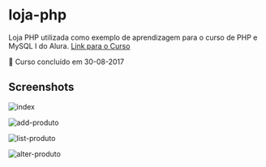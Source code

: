 # loja-php

Loja PHP utilizada como exemplo de aprendizagem para o curso de PHP e MySQL I do Alura. 
[Link para o Curso](https://cursos.alura.com.br/course/php-mysql-e-fundamentos-da-web/)

:calendar: Curso concluído em 30-08-2017

## Screenshots
![index](https://raw.githubusercontent.com/fromnanda/loja-php/master/screenshots/add-prod.png "Index")

![add-produto](https://raw.githubusercontent.com/fromnanda/loja-php/master/screenshots/add-prod.png "Adiciona Produto")

![list-produto](https://raw.githubusercontent.com/fromnanda/loja-php/master/screenshots/lista-produtos.png "Lista Produtos")

![alter-produto](https://raw.githubusercontent.com/fromnanda/loja-php/master/screenshots/altera-produtos.png "Altera Produto")
